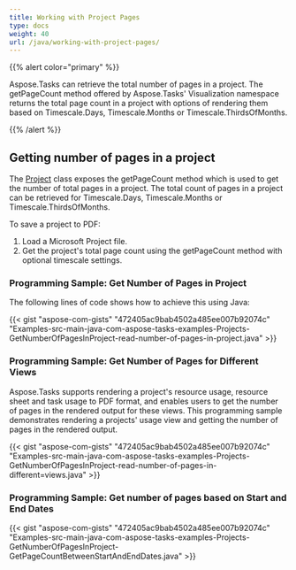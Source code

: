 ```yaml
---
title: Working with Project Pages
type: docs
weight: 40
url: /java/working-with-project-pages/
---
```


{{% alert color="primary" %}} 

Aspose.Tasks can retrieve the total number of pages in a project. The getPageCount method offered by Aspose.Tasks' Visualization namespace returns the total page count in a project with options of rendering them based on Timescale.Days, Timescale.Months or Timescale.ThirdsOfMonths.

{{% /alert %}} 
## **Getting number of pages in a project**
The [Project](https://apireference.aspose.com/tasks/java/com.aspose.tasks/project) class exposes the getPageCount method which is used to get the number of total pages in a project. The total count of pages in a project can be retrieved for Timescale.Days, Timescale.Months or Timescale.ThirdsOfMonths.

To save a project to PDF:

1. Load a Microsoft Project file.
2. Get the project's total page count using the getPageCount method with optional timescale settings.
### **Programming Sample: Get Number of Pages in Project**
The following lines of code shows how to achieve this using Java:

{{< gist "aspose-com-gists" "472405ac9bab4502a485ee007b92074c" "Examples-src-main-java-com-aspose-tasks-examples-Projects-GetNumberOfPagesInProject-read-number-of-pages-in-project.java" >}}
### **Programming Sample: Get Number of Pages for Different Views**
Aspose.Tasks supports rendering a project's resource usage, resource sheet and task usage to PDF format, and enables users to get the number of pages in the rendered output for these views. This programming sample demonstrates rendering a projects' usage view and getting the number of pages in the rendered output.

{{< gist "aspose-com-gists" "472405ac9bab4502a485ee007b92074c" "Examples-src-main-java-com-aspose-tasks-examples-Projects-GetNumberOfPagesInProject-read-number-of-pages-in-different=views.java" >}}
### **Programming Sample: Get number of pages based on Start and End Dates**
{{< gist "aspose-com-gists" "472405ac9bab4502a485ee007b92074c" "Examples-src-main-java-com-aspose-tasks-examples-Projects-GetNumberOfPagesInProject-GetPageCountBetweenStartAndEndDates.java" >}}
